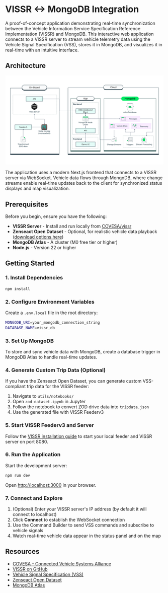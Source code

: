 # VISSR <-> MongoDB Integration

A proof-of-concept application demonstrating real-time synchronization between the Vehicle Information Service Specification Reference Implementation (VISSR) and MongoDB. This interactive web application connects to a VISSR server to stream vehicle telemetry data using the Vehicle Signal Specification (VSS), stores it in MongoDB, and visualizes it in real-time with an intuitive interface.

## Architecture

![Architecture Diagram](public/architecture.svg)

The application uses a modern Next.js frontend that connects to a VISSR server via WebSocket. Vehicle data flows through MongoDB, where change streams enable real-time updates back to the client for synchronized status displays and map visualization.

## Prerequisites

Before you begin, ensure you have the following:

- **VISSR Server** - Install and run locally from [COVESA/vissr](https://github.com/COVESA/vissr/tree/master)
- **Zenseact Open Dataset** - Optional, for realistic vehicle data playback ([download options here](https://zod.zenseact.com/download/))
- **MongoDB Atlas** - A cluster (M0 free tier or higher)
- **Node.js** - Version 22 or higher

## Getting Started

### 1. Install Dependencies

```bash
npm install
```

### 2. Configure Environment Variables

Create a `.env.local` file in the root directory:

```bash
MONGODB_URI=your_mongodb_connection_string
DATABASE_NAME=vissr_db
```

### 3. Set Up MongoDB

To store and sync vehicle data with MongoDB, create a database trigger in MongoDB Atlas to handle real-time updates.

### 4. Generate Custom Trip Data (Optional)

If you have the Zenseact Open Dataset, you can generate custom VSS-compliant trip data for the VISSR feeder:

1. Navigate to `utils/notebooks/`
2. Open `zod-dataset.ipynb` in Jupyter
3. Follow the notebook to convert ZOD drive data into `tripdata.json`
4. Use the generated file with VISSR Feederv3

### 5. Start VISSR Feederv3 and Server

Follow the [VISSR installation guide](https://github.com/COVESA/vissr/tree/master) to start your local feeder and VISSR server on port 8080.

### 6. Run the Application

Start the development server:

```bash
npm run dev
```

Open [http://localhost:3000](http://localhost:3000) in your browser.

### 7. Connect and Explore

1. (Optional) Enter your VISSR server's IP address (by default it will connect to localhost)
2. Click **Connect** to establish the WebSocket connection
3. Use the Command Builder to send VSS commands and subscribe to vehicle signals
4. Watch real-time vehicle data appear in the status panel and on the map

## Resources

- [COVESA - Connected Vehicle Systems Alliance](https://covesa.global/)
- [VISSR on GitHub](https://github.com/COVESA/vissr)
- [Vehicle Signal Specification (VSS)](https://covesa.github.io/vehicle_signal_specification/)
- [Zenseact Open Dataset](https://zod.zenseact.com/)
- [MongoDB Atlas](https://www.mongodb.com/cloud/atlas)

